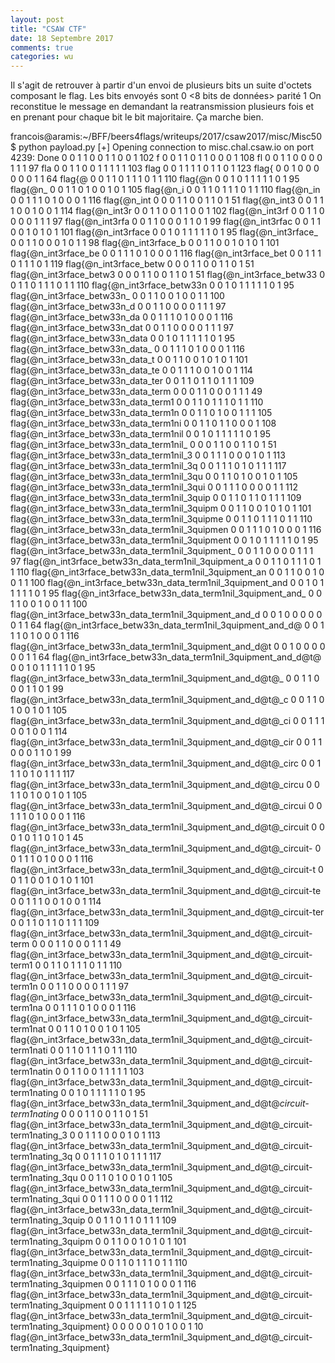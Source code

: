 ```yaml
---
layout: post
title: "CSAW CTF"
date: 18 Septembre 2017
comments: true
categories: wu
---
```

Il s'agit de retrouver à partir d'un envoi de plusieurs bits un suite
d'octets composant le flag. Les bits envoyés sont
0 <8 bits de données> parité 1
On reconstitue le message en demandant la reatransmission plusieurs fois et
en prenant pour chaque bit le bit majoritaire. Ça marche bien.

francois@aramis:~/BFF/beers4flags/writeups/2017/csaw2017/misc/Misc50$ python payload.py 
[+] Opening connection to misc.chal.csaw.io on port 4239: Done
0 0 1 1 0 0 1 1 0 0 1 102 f
0 0 1 1 0 1 1 0 0 0 1 108 fl
0 0 1 1 0 0 0 0 1 1 1 97 fla
0 0 1 1 0 0 1 1 1 1 1 103 flag
0 0 1 1 1 1 0 1 1 0 1 123 flag{
0 0 1 0 0 0 0 0 0 1 1 64 flag{@
0 0 1 1 0 1 1 1 0 1 1 110 flag{@n
0 0 1 0 1 1 1 1 1 0 1 95 flag{@n_
0 0 1 1 0 1 0 0 1 0 1 105 flag{@n_i
0 0 1 1 0 1 1 1 0 1 1 110 flag{@n_in
0 0 1 1 1 0 1 0 0 0 1 116 flag{@n_int
0 0 0 1 1 0 0 1 1 0 1 51 flag{@n_int3
0 0 1 1 1 0 0 1 0 0 1 114 flag{@n_int3r
0 0 1 1 0 0 1 1 0 0 1 102 flag{@n_int3rf
0 0 1 1 0 0 0 0 1 1 1 97 flag{@n_int3rfa
0 0 1 1 0 0 0 1 1 0 1 99 flag{@n_int3rfac
0 0 1 1 0 0 1 0 1 0 1 101 flag{@n_int3rface
0 0 1 0 1 1 1 1 1 0 1 95 flag{@n_int3rface_
0 0 1 1 0 0 0 1 0 1 1 98 flag{@n_int3rface_b
0 0 1 1 0 0 1 0 1 0 1 101 flag{@n_int3rface_be
0 0 1 1 1 0 1 0 0 0 1 116 flag{@n_int3rface_bet
0 0 1 1 1 0 1 1 1 0 1 119 flag{@n_int3rface_betw
0 0 0 1 1 0 0 1 1 0 1 51 flag{@n_int3rface_betw3
0 0 0 1 1 0 0 1 1 0 1 51 flag{@n_int3rface_betw33
0 0 1 1 0 1 1 1 0 1 1 110 flag{@n_int3rface_betw33n
0 0 1 0 1 1 1 1 1 0 1 95 flag{@n_int3rface_betw33n_
0 0 1 1 0 0 1 0 0 1 1 100 flag{@n_int3rface_betw33n_d
0 0 1 1 0 0 0 0 1 1 1 97 flag{@n_int3rface_betw33n_da
0 0 1 1 1 0 1 0 0 0 1 116 flag{@n_int3rface_betw33n_dat
0 0 1 1 0 0 0 0 1 1 1 97 flag{@n_int3rface_betw33n_data
0 0 1 0 1 1 1 1 1 0 1 95 flag{@n_int3rface_betw33n_data_
0 0 1 1 1 0 1 0 0 0 1 116 flag{@n_int3rface_betw33n_data_t
0 0 1 1 0 0 1 0 1 0 1 101 flag{@n_int3rface_betw33n_data_te
0 0 1 1 1 0 0 1 0 0 1 114 flag{@n_int3rface_betw33n_data_ter
0 0 1 1 0 1 1 0 1 1 1 109 flag{@n_int3rface_betw33n_data_term
0 0 0 1 1 0 0 0 1 1 1 49 flag{@n_int3rface_betw33n_data_term1
0 0 1 1 0 1 1 1 0 1 1 110 flag{@n_int3rface_betw33n_data_term1n
0 0 1 1 0 1 0 0 1 1 1 105 flag{@n_int3rface_betw33n_data_term1ni
0 0 1 1 0 1 1 0 0 0 1 108 flag{@n_int3rface_betw33n_data_term1nil
0 0 1 0 1 1 1 1 1 0 1 95 flag{@n_int3rface_betw33n_data_term1nil_
0 0 0 1 1 0 0 1 1 0 1 51 flag{@n_int3rface_betw33n_data_term1nil_3
0 0 1 1 1 0 0 0 1 0 1 113 flag{@n_int3rface_betw33n_data_term1nil_3q
0 0 1 1 1 0 1 0 1 1 1 117 flag{@n_int3rface_betw33n_data_term1nil_3qu
0 0 1 1 0 1 0 0 1 0 1 105 flag{@n_int3rface_betw33n_data_term1nil_3qui
0 0 1 1 1 0 0 0 0 1 1 112 flag{@n_int3rface_betw33n_data_term1nil_3quip
0 0 1 1 0 1 1 0 1 1 1 109 flag{@n_int3rface_betw33n_data_term1nil_3quipm
0 0 1 1 0 0 1 0 1 0 1 101 flag{@n_int3rface_betw33n_data_term1nil_3quipme
0 0 1 1 0 1 1 1 0 1 1 110 flag{@n_int3rface_betw33n_data_term1nil_3quipmen
0 0 1 1 1 0 1 0 0 0 1 116 flag{@n_int3rface_betw33n_data_term1nil_3quipment
0 0 1 0 1 1 1 1 1 0 1 95 flag{@n_int3rface_betw33n_data_term1nil_3quipment_
0 0 1 1 0 0 0 0 1 1 1 97 flag{@n_int3rface_betw33n_data_term1nil_3quipment_a
0 0 1 1 0 1 1 1 0 1 1 110 flag{@n_int3rface_betw33n_data_term1nil_3quipment_an
0 0 1 1 0 0 1 0 0 1 1 100 flag{@n_int3rface_betw33n_data_term1nil_3quipment_and
0 0 1 0 1 1 1 1 1 0 1 95 flag{@n_int3rface_betw33n_data_term1nil_3quipment_and_
0 0 1 1 0 0 1 0 0 1 1 100 flag{@n_int3rface_betw33n_data_term1nil_3quipment_and_d
0 0 1 0 0 0 0 0 0 1 1 64 flag{@n_int3rface_betw33n_data_term1nil_3quipment_and_d@
0 0 1 1 1 0 1 0 0 0 1 116 flag{@n_int3rface_betw33n_data_term1nil_3quipment_and_d@t
0 0 1 0 0 0 0 0 0 1 1 64 flag{@n_int3rface_betw33n_data_term1nil_3quipment_and_d@t@
0 0 1 0 1 1 1 1 1 0 1 95 flag{@n_int3rface_betw33n_data_term1nil_3quipment_and_d@t@_
0 0 1 1 0 0 0 1 1 0 1 99 flag{@n_int3rface_betw33n_data_term1nil_3quipment_and_d@t@_c
0 0 1 1 0 1 0 0 1 0 1 105 flag{@n_int3rface_betw33n_data_term1nil_3quipment_and_d@t@_ci
0 0 1 1 1 0 0 1 0 0 1 114 flag{@n_int3rface_betw33n_data_term1nil_3quipment_and_d@t@_cir
0 0 1 1 0 0 0 1 1 0 1 99 flag{@n_int3rface_betw33n_data_term1nil_3quipment_and_d@t@_circ
0 0 1 1 1 0 1 0 1 1 1 117 flag{@n_int3rface_betw33n_data_term1nil_3quipment_and_d@t@_circu
0 0 1 1 0 1 0 0 1 0 1 105 flag{@n_int3rface_betw33n_data_term1nil_3quipment_and_d@t@_circui
0 0 1 1 1 0 1 0 0 0 1 116 flag{@n_int3rface_betw33n_data_term1nil_3quipment_and_d@t@_circuit
0 0 0 1 0 1 1 0 1 0 1 45 flag{@n_int3rface_betw33n_data_term1nil_3quipment_and_d@t@_circuit-
0 0 1 1 1 0 1 0 0 0 1 116 flag{@n_int3rface_betw33n_data_term1nil_3quipment_and_d@t@_circuit-t
0 0 1 1 0 0 1 0 1 0 1 101 flag{@n_int3rface_betw33n_data_term1nil_3quipment_and_d@t@_circuit-te
0 0 1 1 1 0 0 1 0 0 1 114 flag{@n_int3rface_betw33n_data_term1nil_3quipment_and_d@t@_circuit-ter
0 0 1 1 0 1 1 0 1 1 1 109 flag{@n_int3rface_betw33n_data_term1nil_3quipment_and_d@t@_circuit-term
0 0 0 1 1 0 0 0 1 1 1 49 flag{@n_int3rface_betw33n_data_term1nil_3quipment_and_d@t@_circuit-term1
0 0 1 1 0 1 1 1 0 1 1 110 flag{@n_int3rface_betw33n_data_term1nil_3quipment_and_d@t@_circuit-term1n
0 0 1 1 0 0 0 0 1 1 1 97 flag{@n_int3rface_betw33n_data_term1nil_3quipment_and_d@t@_circuit-term1na
0 0 1 1 1 0 1 0 0 0 1 116 flag{@n_int3rface_betw33n_data_term1nil_3quipment_and_d@t@_circuit-term1nat
0 0 1 1 0 1 0 0 1 0 1 105 flag{@n_int3rface_betw33n_data_term1nil_3quipment_and_d@t@_circuit-term1nati
0 0 1 1 0 1 1 1 0 1 1 110 flag{@n_int3rface_betw33n_data_term1nil_3quipment_and_d@t@_circuit-term1natin
0 0 1 1 0 0 1 1 1 1 1 103 flag{@n_int3rface_betw33n_data_term1nil_3quipment_and_d@t@_circuit-term1nating
0 0 1 0 1 1 1 1 1 0 1 95 flag{@n_int3rface_betw33n_data_term1nil_3quipment_and_d@t@_circuit-term1nating_
0 0 0 1 1 0 0 1 1 0 1 51 flag{@n_int3rface_betw33n_data_term1nil_3quipment_and_d@t@_circuit-term1nating_3
0 0 1 1 1 0 0 0 1 0 1 113 flag{@n_int3rface_betw33n_data_term1nil_3quipment_and_d@t@_circuit-term1nating_3q
0 0 1 1 1 0 1 0 1 1 1 117 flag{@n_int3rface_betw33n_data_term1nil_3quipment_and_d@t@_circuit-term1nating_3qu
0 0 1 1 0 1 0 0 1 0 1 105 flag{@n_int3rface_betw33n_data_term1nil_3quipment_and_d@t@_circuit-term1nating_3qui
0 0 1 1 1 0 0 0 0 1 1 112 flag{@n_int3rface_betw33n_data_term1nil_3quipment_and_d@t@_circuit-term1nating_3quip
0 0 1 1 0 1 1 0 1 1 1 109 flag{@n_int3rface_betw33n_data_term1nil_3quipment_and_d@t@_circuit-term1nating_3quipm
0 0 1 1 0 0 1 0 1 0 1 101 flag{@n_int3rface_betw33n_data_term1nil_3quipment_and_d@t@_circuit-term1nating_3quipme
0 0 1 1 0 1 1 1 0 1 1 110 flag{@n_int3rface_betw33n_data_term1nil_3quipment_and_d@t@_circuit-term1nating_3quipmen
0 0 1 1 1 0 1 0 0 0 1 116 flag{@n_int3rface_betw33n_data_term1nil_3quipment_and_d@t@_circuit-term1nating_3quipment
0 0 1 1 1 1 1 0 1 0 1 125 flag{@n_int3rface_betw33n_data_term1nil_3quipment_and_d@t@_circuit-term1nating_3quipment}
0 0 0 0 0 1 0 1 0 0 1 10 flag{@n_int3rface_betw33n_data_term1nil_3quipment_and_d@t@_circuit-term1nating_3quipment}
